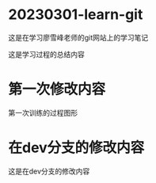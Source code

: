 # 20230301-learn-git
这是在学习廖雪峰老师的git网站上的学习笔记

这是学习过程的总结内容

# 第一次修改内容

第一次训练的过程图形



# 在dev分支的修改内容

这是在dev分支的修改内容
